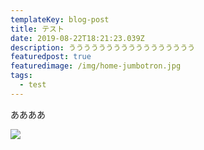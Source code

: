 ```yaml
---
templateKey: blog-post
title: テスト
date: 2019-08-22T18:21:23.039Z
description: ううううううううううううううううう
featuredpost: true
featuredimage: /img/home-jumbotron.jpg
tags:
  - test
---
```

ああああ

![](/img/home-jumbotron.jpg)
